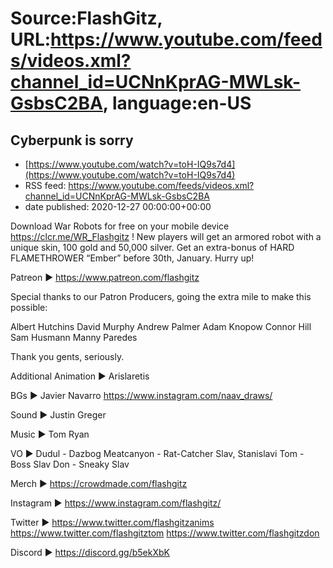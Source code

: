 # Source:FlashGitz, URL:https://www.youtube.com/feeds/videos.xml?channel_id=UCNnKprAG-MWLsk-GsbsC2BA, language:en-US

## Cyberpunk is sorry
 - [https://www.youtube.com/watch?v=toH-IQ9s7d4](https://www.youtube.com/watch?v=toH-IQ9s7d4)
 - RSS feed: https://www.youtube.com/feeds/videos.xml?channel_id=UCNnKprAG-MWLsk-GsbsC2BA
 - date published: 2020-12-27 00:00:00+00:00

Download War Robots for free on your mobile device https://clcr.me/WR_Flashgitz ! New players will get an armored robot with a unique skin, 100 gold and 50,000 silver. Get an extra-bonus of HARD FLAMETHROWER  “Ember” before 30th, January. Hurry up!

Patreon ►
https://www.patreon.com/flashgitz

Special thanks to our Patron Producers, going the extra mile to make this possible:

Albert Hutchins
David Murphy
Andrew Palmer
Adam Knopow
Connor Hill
Sam Husmann
Manny Paredes

Thank you gents, seriously.

Additional Animation ► 
Arislaretis 

BGs ► 
Javier Navarro https://www.instagram.com/naav_draws/

Sound ►
Justin Greger

Music ►
Tom Ryan

VO ► 
Dudul - Dazbog
Meatcanyon - Rat-Catcher Slav, Stanislavi 
Tom - Boss Slav
Don  -  Sneaky Slav

Merch ►
https://crowdmade.com/flashgitz

Instagram ►
https://www.instagram.com/flashgitz/

Twitter ►
https://www.twitter.com/flashgitzanims
https://www.twitter.com/flashgitztom
https://www.twitter.com/flashgitzdon

Discord ►
https://discord.gg/b5ekXbK

